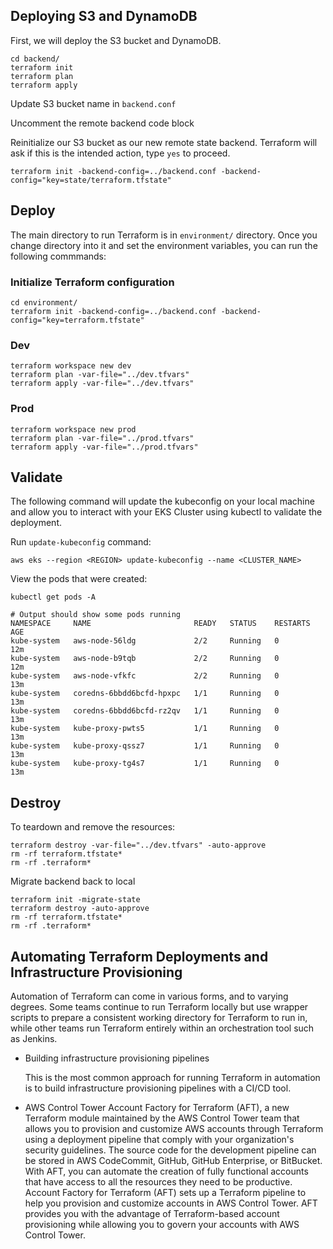 ## Deploying S3 and DynamoDB

First, we will deploy the S3 bucket and DynamoDB.

```
cd backend/
terraform init
terraform plan
terraform apply
```

Update S3 bucket name in `backend.conf`

Uncomment the remote backend code block

Reinitialize our S3 bucket as our new remote state backend. 
Terraform will ask if this is the intended action, type `yes` to proceed.

```
terraform init -backend-config=../backend.conf -backend-config="key=state/terraform.tfstate"
```

## Deploy

The main directory to run Terraform is in `environment/` directory. Once you change directory into it and set the environment variables, you can run the following commmands:

### Initialize Terraform configuration

```
cd environment/
terraform init -backend-config=../backend.conf -backend-config="key=terraform.tfstate"
```

### Dev

```
terraform workspace new dev
terraform plan -var-file="../dev.tfvars"
terraform apply -var-file="../dev.tfvars"
```
### Prod

```
terraform workspace new prod
terraform plan -var-file="../prod.tfvars"
terraform apply -var-file="../prod.tfvars"
```

## Validate

The following command will update the kubeconfig on your local machine and allow you to interact with your EKS Cluster using kubectl to validate the deployment.

Run `update-kubeconfig` command:

```
aws eks --region <REGION> update-kubeconfig --name <CLUSTER_NAME>
```

View the pods that were created:

```
kubectl get pods -A

# Output should show some pods running
NAMESPACE     NAME                       READY   STATUS    RESTARTS   AGE
kube-system   aws-node-56ldg             2/2     Running   0          12m
kube-system   aws-node-b9tqb             2/2     Running   0          12m
kube-system   aws-node-vfkfc             2/2     Running   0          13m
kube-system   coredns-6bbdd6bcfd-hpxpc   1/1     Running   0          13m
kube-system   coredns-6bbdd6bcfd-rz2qv   1/1     Running   0          13m
kube-system   kube-proxy-pwts5           1/1     Running   0          13m
kube-system   kube-proxy-qssz7           1/1     Running   0          13m
kube-system   kube-proxy-tg4s7           1/1     Running   0          13m
```

## Destroy

To teardown and remove the resources:
```
terraform destroy -var-file="../dev.tfvars" -auto-approve
rm -rf terraform.tfstate*
rm -rf .terraform*
```

Migrate backend back to local

```
terraform init -migrate-state
terraform destroy -auto-approve
rm -rf terraform.tfstate*
rm -rf .terraform*
```

## Automating Terraform Deployments and Infrastructure Provisioning

Automation of Terraform can come in various forms, and to varying degrees. Some teams continue to run Terraform locally but use wrapper scripts to prepare a consistent working directory for Terraform to run in, while other teams run Terraform entirely within an orchestration tool such as Jenkins.

- Building infrastructure provisioning pipelines

  This is the most common approach for running Terraform in automation is to build infrastructure provisioning pipelines with a CI/CD tool.

-  AWS Control Tower Account Factory for Terraform (AFT), a new Terraform module maintained by the AWS Control Tower team that allows you to provision and customize AWS accounts through Terraform using a deployment pipeline that comply with your organization's security guidelines. The source code for the development pipeline can be stored in AWS CodeCommit, GitHub, GitHub Enterprise, or BitBucket. With AFT, you can automate the creation of fully functional accounts that have access to all the resources they need to be productive. Account Factory for Terraform (AFT) sets up a Terraform pipeline to help you provision and customize accounts in AWS Control Tower. AFT provides you with the advantage of Terraform-based account provisioning while allowing you to govern your accounts with AWS Control Tower.
